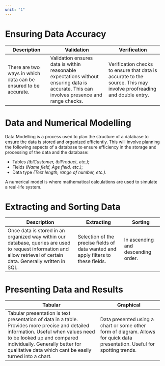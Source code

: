 ```yaml
---
unit: "1"
---
```

# Ensuring Data Accuracy

| Description                                                     | Validation                                                                                                                                | Verification                                                                                                       |
| --------------------------------------------------------------- | ----------------------------------------------------------------------------------------------------------------------------------------- | ------------------------------------------------------------------------------------------------------------------ |
| There are two ways in which data can be ensured to be accurate. | Validation ensures data is within reasonable expectations without ensuring data is accurate. This can involves presence and range checks. | Verification checks to ensure that data is accurate to the source. This may involve proofreading and double entry. |
# Data and Numerical Modelling
Data Modelling is a process used to plan the structure of a database to ensure the data is stored and organized efficiently. This will involve planning the following aspects of a database to ensure efficiency in the storage and processing of the data and the database:
- Tables *(tblCustomer, tblProduct, etc.)*;
- Fields *(Name field, Age field, etc.)*;
- Data type *(Text length, range of number, etc.)*.

A numerical model is where mathematical calculations are used to simulate a real-life system.
# Extracting and Sorting Data

| Description                                                                                                                                                         | Extracting                                                                        | Sorting                            |
| ------------------------------------------------------------------------------------------------------------------------------------------------------------------- | --------------------------------------------------------------------------------- | ---------------------------------- |
| Once data is stored in an organized way within our database, queries are used to request information and allow retrieval of certain data. Generally written in SQL. | Selection of the precise fields of data wanted and apply filters to these fields. | In ascending and descending order. |
# Presenting Data and Results

| Tabular                                                                                                                                                                                                                                                          | Graphical                                                                                                                   |
| ---------------------------------------------------------------------------------------------------------------------------------------------------------------------------------------------------------------------------------------------------------------- | --------------------------------------------------------------------------------------------------------------------------- |
| Tabular presentation is text presentation of data in a table. Provides more precise and detailed information. Useful when values need to be looked up and compared individually. Generally better for qualitative data which cant be easily turned into a chart. | Data presented using a chart or some other form of diagram. Allows for quick data presentation. Useful for spotting trends. |
